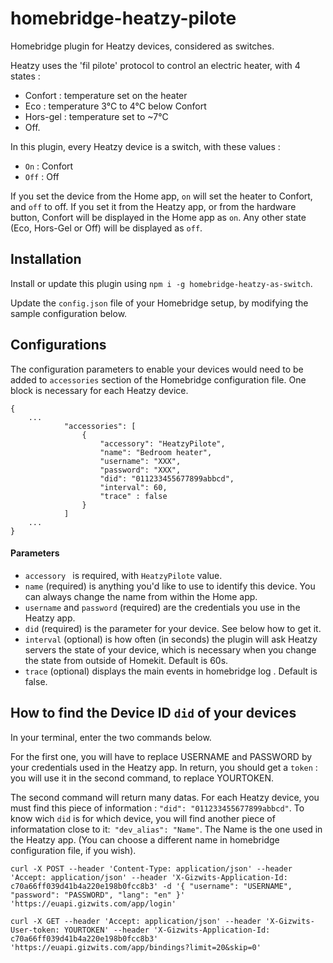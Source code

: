 # homebridge-heatzy-pilote

Homebridge plugin for Heatzy devices, considered as switches.
 
Heatzy uses the 'fil pilote' protocol to control an electric heater, with 4 states : 

* Confort  : temperature set on the heater
* Eco : temperature 3°C to 4°C below Confort
* Hors-gel : temperature set to ~7°C
* Off.

In this plugin, every Heatzy device is a switch, with these values : 

* `On` : Confort
* `Off` : Off

If you set the device from the Home app, `on` will set the heater to Confort, and `off` to off.
If you set it from the Heatzy app, or from the hardware button, Confort will be displayed in the Home app as `on`. Any other state (Eco, Hors-Gel or Off) will be displayed as `off`.


## Installation

Install or update this plugin using `npm i -g homebridge-heatzy-as-switch`.

Update the `config.json` file of your Homebridge setup, by modifying the sample configuration below.


## Configurations

The configuration parameters to enable your devices would need to be added to `accessories` section of the Homebridge configuration file. One block is necessary for each Heatzy device.

```json5
{
    ...
            "accessories": [
                {
                    "accessory": "HeatzyPilote",
                    "name": "Bedroom heater",
                    "username": "XXX",
                    "password": "XXX",
                    "did": "011233455677899abbcd",
                    "interval": 60,
                    "trace" : false
                }
            ]
    ...
}
```


#### Parameters

* `accessory ` is required, with `HeatzyPilote` value.  
* `name` (required) is anything you'd like to use to identify this device. You can always change the name from within the Home app.
* `username` and `password` (required) are the credentials you use in the Heatzy app.
* `did` (required) is the parameter for your device. See below how to get it.
* `interval` (optional) is how often (in seconds) the plugin will ask Heatzy servers the state of your device, which is necessary when you change the state from outside of Homekit. Default is 60s.
* `trace` (optional) displays the main events in homebridge log . Default is false.


## How to find the Device ID `did` of your devices

In your terminal, enter the two commands below.

For the first one, you will have to replace USERNAME and PASSWORD by your credentials used in the Heatzy app.
In return, you should get a `token` : you will use it in the second command, to replace YOURTOKEN.

The second command will return many datas. For each Heatzy device, you must find this piece of information : `"did": "011233455677899abbcd"`. To know wich `did` is for which device, you will find another piece of informatation close to it:` "dev_alias": "Name"`. The Name is the one used in the Heatzy app.
(You can choose a different name in homebridge configuration file, if you wish).


`curl -X POST --header 'Content-Type: application/json' --header 'Accept: application/json' --header 'X-Gizwits-Application-Id: c70a66ff039d41b4a220e198b0fcc8b3' -d '{ "username": "USERNAME", "password": "PASSWORD", "lang": "en" }' 'https://euapi.gizwits.com/app/login'`

`curl -X GET --header 'Accept: application/json' --header 'X-Gizwits-User-token: YOURTOKEN' --header 'X-Gizwits-Application-Id: c70a66ff039d41b4a220e198b0fcc8b3' 'https://euapi.gizwits.com/app/bindings?limit=20&skip=0'`
